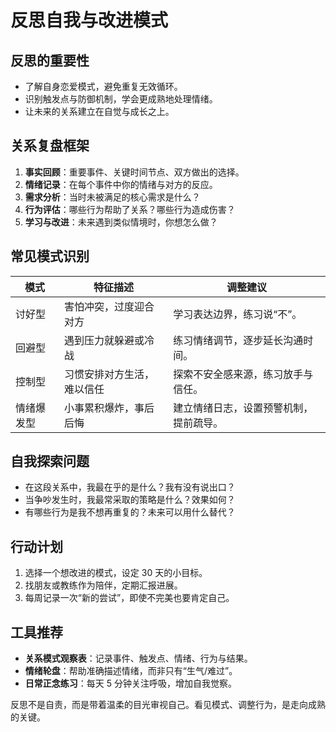 # 反思自我与改进模式

## 反思的重要性

- 了解自身恋爱模式，避免重复无效循环。
- 识别触发点与防御机制，学会更成熟地处理情绪。
- 让未来的关系建立在自觉与成长之上。

## 关系复盘框架

1. **事实回顾**：重要事件、关键时间节点、双方做出的选择。
2. **情绪记录**：在每个事件中你的情绪与对方的反应。
3. **需求分析**：当时未被满足的核心需求是什么？
4. **行为评估**：哪些行为帮助了关系？哪些行为造成伤害？
5. **学习与改进**：未来遇到类似情境时，你想怎么做？

## 常见模式识别

| 模式             | 特征描述                                 | 调整建议                                       |
| ---------------- | ---------------------------------------- | ---------------------------------------------- |
| 讨好型           | 害怕冲突，过度迎合对方                   | 学习表达边界，练习说“不”。                   |
| 回避型           | 遇到压力就躲避或冷战                     | 练习情绪调节，逐步延长沟通时间。               |
| 控制型           | 习惯安排对方生活，难以信任               | 探索不安全感来源，练习放手与信任。             |
| 情绪爆发型       | 小事累积爆炸，事后后悔                   | 建立情绪日志，设置预警机制，提前疏导。         |

## 自我探索问题

- 在这段关系中，我最在乎的是什么？我有没有说出口？
- 当争吵发生时，我最常采取的策略是什么？效果如何？
- 有哪些行为是我不想再重复的？未来可以用什么替代？

## 行动计划

1. 选择一个想改进的模式，设定 30 天的小目标。
2. 找朋友或教练作为陪伴，定期汇报进展。
3. 每周记录一次“新的尝试”，即使不完美也要肯定自己。

## 工具推荐

- **关系模式观察表**：记录事件、触发点、情绪、行为与结果。
- **情绪轮盘**：帮助准确描述情绪，而非只有“生气/难过”。
- **日常正念练习**：每天 5 分钟关注呼吸，增加自我觉察。

反思不是自责，而是带着温柔的目光审视自己。看见模式、调整行为，是走向成熟的关键。
